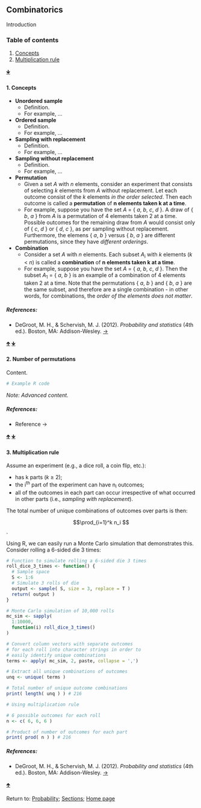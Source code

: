 <script src="https://cdn.mathjax.org/mathjax/latest/MathJax.js?config=TeX-AMS-MML_HTMLorMML" type="text/javascript"></script>

## Combinatorics

Introduction

<a name="TOC"></a>
### Table of contents
1. <a href="#S01">Concepts</a>
2. <a href="#S02">Multiplication rule</a>

<a href="#END">&#129147;</a>

<a name="S01"></a>
#### 1. Concepts

- **Unordered sample**
  - Definition.
  - For example, ...
- **Ordered sample**
  - Definition.
  - For example, ...
- **Sampling with replacement**
  - Definition.
  - For example, ...
- **Sampling without replacement**
  - Definition.
  - For example, ...
- **Permutation**
  - Given a set *A* with *n* elements, consider an experiment that consists of selecting *k* elements from *A* without replacement. Let each outcome consist of the *k* elements *in the order selected*. Then each outcome is called a **permutation** of **n elements taken k at a time**.
  - For example, suppose you have the set *A* = \{ *a*, *b*, *c*, *d* \}. A draw of \{ *b*, *a* \} from *A* is a permutation of 4 elements taken 2 at a time. Possible outcomes for the remaining draw from *A* would consist only of \{ *c*, *d* \} or \{ *d*, *c* \}, as per sampling without replacement. Furthermore, the elemens \{ *a*, *b* \} versus \{ *b*, *a* \} are different permutations, since they have *different orderings*.
- **Combination**
  - Consider a set *A* with *n* elements. Each subset *A*<sub>i</sub> with *k* elements (*k* < *n*) is called a **combination** of **n elements taken k at a time**.
  - For example, suppose you have the set *A* = \{ *a*, *b*, *c*, *d* \}. Then the subset *A*<sub>1</sub> = \{ *a*, *b* \} is an example of a combination of 4 elements taken 2 at a time. Note that the permutations \{ *a*, *b* \} and \{ *b*, *a* \} are the same subset, and therefore are a single combination - in other words, for combinations, the *order of the elements does not matter*.

##### References:

* DeGroot, M. H., & Schervish, M. J. (2012). *Probability and statistics* (4th ed.). Boston, MA: Addison-Wesley. [&rarr;](https://www.pearson.com/us/higher-education/product/De-Groot-Probability-and-Statistics-4th-Edition/9780321500465.html)

<a href="#TOC">&#129145;</a> <a href="#END">&#129147;</a>

<a name="S02"></a>
#### 2. Number of permutations

Content.

```R
# Example R code
```

*Note: Advanced content.*

##### References:

* Reference &rarr;

<a href="#TOC">&#129145;</a> <a href="#END">&#129147;</a>

<a name="S03"></a>
#### 3. Multiplication rule

Assume an experiment (e.g., a dice roll, a coin flip, etc.):
- has k parts (*k* &#8805; 2);
- the i<sup>th</sup> part of the experiment can have n<sub>i</sub> outcomes;
- all of the outcomes in each part can occur irrespective of what occurred in other parts (i.e., *sampling with replacement*).

The total number of unique combinations of outcomes over parts is then:

$$\prod_{i=1}^k n_i $$.

Using R, we can easily run a Monte Carlo simulation that demonstrates this. Consider rolling a 6-sided die 3 times:

```R
# Function to simulate rolling a 6-sided die 3 times
roll_dice_3_times <- function() {
  # Sample space
  S <- 1:6
  # Simulate 3 rolls of die
  output <- sample( S, size = 3, replace = T )
  return( output )
}

# Monte Carlo simulation of 10,000 rolls
mc_sim <- sapply(
  1:10000,
  function(i) roll_dice_3_times()
)

# Convert column vectors with separate outcomes
# for each roll into character strings in order to
# easily identify unique combinations
terms <- apply( mc_sim, 2, paste, collapse = ',')

# Extract all unique combinations of outcomes
unq <- unique( terms )

# Total number of unique outcome combinations
print( length( unq ) ) # 216

# Using multiplication rule

# 6 possible outcomes for each roll
n <- c( 6, 6, 6 )

# Product of number of outcomes for each part
print( prod( n ) ) # 216
```

##### References:

* DeGroot, M. H., & Schervish, M. J. (2012). *Probability and statistics* (4th ed.). Boston, MA: Addison-Wesley. [&rarr;](https://www.pearson.com/us/higher-education/product/De-Groot-Probability-and-Statistics-4th-Edition/9780321500465.html)

<a href="#TOC">&#129145;</a>

<a name="END"></a>
Return to:
[Probability](C01_P000_Probability.md);
[Sections](C00_P002_Chapters.md);
[Home page](https://rettopnivek.github.io/Tutorials_for_statistics/)
